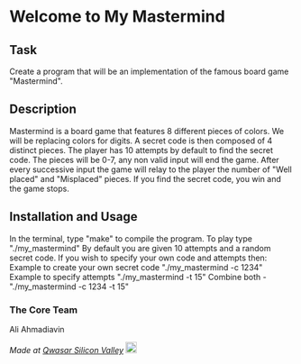 # Welcome to My Mastermind

## Task
Create a program that will be an implementation of the famous board game "Mastermind".

## Description
Mastermind is a board game that features 8 different pieces of colors. We will be replacing colors for digits. A secret code is then composed of 4 distinct pieces.
The player has 10 attempts by default to find the secret code. 
The pieces will be 0-7, any non valid input will end the game. 
After every successive input the game will relay to the player the number of "Well placed" and "Misplaced" pieces.
If you find the secret code, you win and the game stops. 

## Installation and Usage
In the terminal, type "make" to compile the program.
To play type "./my_mastermind" 
By default you are given 10 attempts and a random secret code.
If you wish to specify your own code and attempts then:
Example to create your own secret code  "./my_mastermind -c 1234"
Example to specify attempts  "./my_mastermind -t 15"
Combine both - "./my_mastermind -c 1234 -t 15"


### The Core Team
Ali Ahmadiavin

<span><i>Made at <a href='https://qwasar.io'>Qwasar Silicon Valley</a></i></span>
<span><img alt='Qwasar Silicon Valley Logo' src='https://storage.googleapis.com/qwasar-public/qwasar-logo_50x50.png' width='20px'></span>

